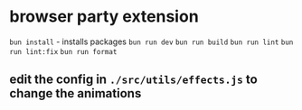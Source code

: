 # browser party extension

`bun install` - installs packages
`bun run dev`
`bun run build`
`bun run lint`
`bun run lint:fix`
`bun run format`

## edit the config in `./src/utils/effects.js` to change the animations
